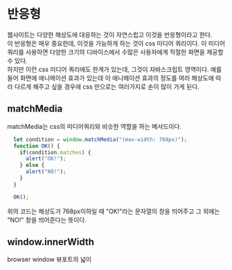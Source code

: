 # 반응형    
  웹사이트는 다양한 해상도에 대응하는 것이 자연스럽고 이것을 반응형이라고 한다.  
  이 반응형은 매우 중요한데, 이것을 가능하게 하는 것이 css 미디어 쿼리이다. 이 미디어쿼리를 사용하면 다양한 크기의 디바이스에서 수많은 사용자에게 적절한 화면을 제공할 수 있다.  
  하지만 이런 css 미디어 쿼리에도 한계가 있는데, 그것이 자바스크립트 영역이다. 예를 들어 화면에 애니메이션 효과가 있는데 이 애니메이션 효과의 정도를 여러 해상도에 따라 다르게 해주고 싶을 경우에 css 만으로는 여러가지로 손이 많이 가게 된다.  
## matchMedia  
  matchMedia는 css의 미디어쿼리와 비슷한 역할을 하는 메서드이다.  
  ```js  
    let condition = window.matchMedia("(max-width: 768px)");
    function OK() {
      if(condition.matches) {
        alert("OK!");
      } else {
        alert("NO!");
      }
    }

    OK();
  ```  
  위의 코드는 해상도가 768px이하일 때 "OK!"라는 문자열의 창을 띄어주고 그 외에는 "NO!" 창을 띄어준다는 뜻이다.

## window.innerWidth  
  browser window 뷰포트의 넓이
